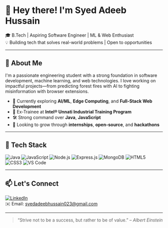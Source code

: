 # 👋 Hey there! I'm Syed Adeeb Hussain

🎓 B.Tech | Aspiring Software Engineer | ML & Web Enthusiast  
💡 Building tech that solves real-world problems | Open to opportunities

---

## 🚀 About Me

I'm a passionate engineering student with a strong foundation in software development, machine learning, and web technologies. I love working on impactful projects—from predicting forest fires with AI to fighting misinformation with browser extensions.

- 🌱 Currently exploring **AI/ML**, **Edge Computing**, and **Full-Stack Web Development**
- 🧠 Ex-Trainee at **Intel® Unnati Industrial Training Program**
- 🛠️ Strong command over **Java**, **JavaScript**
- 🎯 Looking to grow through **internships**, **open-source**, and **hackathons**

---

## 🧰 Tech Stack

![Java](https://img.shields.io/badge/-Java-007396?style=flat&logo=java&logoColor=white)
![JavaScript](https://img.shields.io/badge/-JavaScript-F7DF1E?style=flat&logo=javascript&logoColor=black)
![Node.js](https://img.shields.io/badge/-Node.js-339933?style=flat&logo=nodedotjs&logoColor=white)
![Express.js](https://img.shields.io/badge/-Express.js-000000?style=flat&logo=express&logoColor=white)
![MongoDB](https://img.shields.io/badge/-MongoDB-47A248?style=flat&logo=mongodb&logoColor=white)
![HTML5](https://img.shields.io/badge/-HTML5-E34F26?style=flat&logo=html5&logoColor=white)
![CSS3](https://img.shields.io/badge/-CSS3-1572B6?style=flat&logo=css3)
![VS Code](https://img.shields.io/badge/-VS%20Code-007ACC?style=flat&logo=visual-studio-code)

---

## 📫 Let's Connect

[![LinkedIn](https://img.shields.io/badge/-LinkedIn-0077B5?style=flat&logo=linkedin&logoColor=white)](https://www.linkedin.com/in/syedadeebhussain/)  
✉️ Email: syedadeebhussain023@gmail.com  

---

> “Strive not to be a success, but rather to be of value.” – *Albert Einstein*
